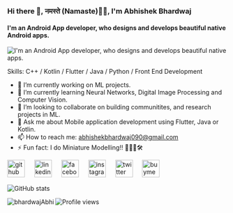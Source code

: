 ### Hi there 👋, नमस्ते (Namaste)🙏🏻, I'm Abhishek Bhardwaj
#### I'm an Android App developer, who designs and develops beautiful native Android apps. 
![I'm an Android App developer, who designs and develops beautiful native apps. ](https://images.squarespace-cdn.com/content/v1/5769fc401b631bab1addb2ab/1541580611624-TE64QGKRJG8SWAIUS7NS/coding-freak.gif?format=1000w)


Skills: C++ / Kotlin / Flutter / Java / Python / Front End Development

- 🔭 I’m currently working on ML projects.  
- 🌱 I’m currently learning Neural Networks, Digital Image Processing and Computer Vision. 
- 👯 I’m looking to collaborate on building communitites, and research projects in ML. 
- 💬 Ask me about Mobile application development using Flutter, Java or Kotlin. 
- 📫 How to reach me: abhishekbhardwaj090@gmail.com 
- ⚡ Fun fact: I do Miniature Modelling!! 🤖🚀🚗🛠 

<div data-iframe-width="150" data-iframe-height="270" data-share-badge-id="ec1ad401-d25a-4172-ae2c-1a4afbfb241b" data-share-badge-host="https://www.credly.com"></div><script type="text/javascript" async src="//cdn.credly.com/assets/utilities/embed.js"></script>

[<img src='https://cdn.jsdelivr.net/npm/simple-icons@3.0.1/icons/github.svg' alt='github' height='40'>](https://github.com/bhardwajAbhi) &emsp; [<img src='https://cdn.jsdelivr.net/npm/simple-icons@3.0.1/icons/linkedin.svg' alt='linkedin' height='40'>](https://www.linkedin.com/in/bhardwaj-abhi/) &emsp; [<img src='https://cdn.jsdelivr.net/npm/simple-icons@3.0.1/icons/facebook.svg' alt='facebook' height='40'>](https://www.facebook.com/abhishekbhardwaj100) &emsp;  [<img src='https://cdn.jsdelivr.net/npm/simple-icons@3.0.1/icons/instagram.svg' alt='instagram' height='40'>](https://www.instagram.com/_abhishek.bhardwaj/) &emsp; [<img src='https://cdn.jsdelivr.net/npm/simple-icons@3.0.1/icons/twitter.svg' alt='twitter' height='40'>](https://twitter.com/_AbhiBhardwaj) &emsp; [<img src='https://cdn.jsdelivr.net/npm/simple-icons@3.0.1/icons/buymeacoffee.svg' alt='buymeacoffee' height='40'>](https://www.buymeacoffee.com/AbhiBhardwaj)  


![GitHub stats](https://github-readme-stats.vercel.app/api?username=bhardwajAbhi&show_icons=true)

<img align="left" src="https://github-readme-stats.vercel.app/api/top-langs/?username=bhardwajAbhi&layout=compact&hide=html" alt="bhardwajAbhi" />

![Profile views](https://gpvc.arturio.dev/bhardwajAbhi)






